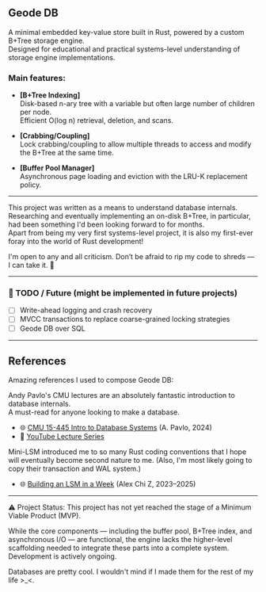 ## Geode DB  
A minimal embedded key-value store built in Rust, powered by a custom B+Tree storage engine.  
Designed for educational and practical systems-level understanding of storage engine implementations.

### Main features:

* **[B+Tree Indexing]**  
  Disk-based n-ary tree with a variable but often large number of children per node.  
  Efficient O(log n) retrieval, deletion, and scans.

* **[Crabbing/Coupling]**  
  Lock crabbing/coupling to allow multiple threads to access and modify the B+Tree at the same time.

* **[Buffer Pool Manager]**  
  Asynchronous page loading and eviction with the LRU-K replacement policy.

---

This project was written as a means to understand database internals.  
Researching and eventually implementing an on-disk B+Tree, in particular, had been something I'd been looking forward to for months.  
Apart from being my very first systems-level project, it is also my first-ever foray into the world of Rust development!

I'm open to any and all criticism. Don’t be afraid to rip my code to shreds — I can take it. 🙏

---

### 📌 TODO / Future (might be implemented in future projects)

* [ ] Write-ahead logging and crash recovery  
* [ ] MVCC transactions to replace coarse-grained locking strategies  
* [ ] Geode DB over SQL

---

## References

Amazing references I used to compose Geode DB:

Andy Pavlo's CMU lectures are an absolutely fantastic introduction to database internals.  
A must-read for anyone looking to make a database.

- 🌐 [CMU 15-445 Intro to Database Systems](https://15445.courses.cs.cmu.edu/fall2024/) (A. Pavlo, 2024)  
- 🎥 [YouTube Lecture Series](https://www.youtube.com/watch?v=otE2WvX3XdQ&list=PLSE8ODhjZXjYDBpQnSymaectKjxCy6BYq&index=1)

Mini-LSM introduced me to so many Rust coding conventions that I hope will eventually become second nature to
me.  (Also, I'm most likely going to copy their transaction and WAL system.)

- 🌐 [Building an LSM in a Week](https://skyzh.github.io/mini-lsm/) (Alex Chi Z, 2023–2025)

---

⚠️ Project Status: This project has not yet reached the stage of a Minimum Viable Product (MVP).

While the core components — including the buffer pool, B+Tree index, and asynchronous I/O — are functional, the engine 
lacks the higher-level scaffolding needed to integrate these parts into a complete system. Development is actively ongoing.

Databases are pretty cool. I wouldn't mind if I made them for the rest of my life >_<.
